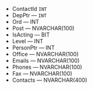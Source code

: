 - ContactId `INT`
- DepPtr — `INT`
- Ord — INT
- Post — NVARCHAR(100)
- IsActing — BIT
- Level — INT
- PersonPtr — INT
- Office — NVARCHAR(100)
- Emails — NVARCHAR(100)
- Phones — NVARCHAR(100)
- Fax — NVARCHAR(100)
- Contacts — NVARCHAR(400)
